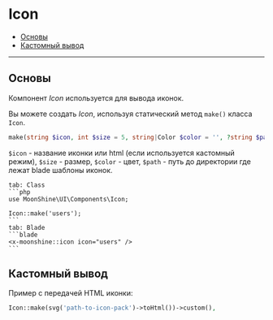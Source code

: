 # Icon

- [Основы](#basics)
- [Кастомный вывод](#custom)

---

<a name="basics"></a>
## Основы

Компонент *Icon* используется для вывода иконок.

Вы можете создать *Icon*, используя статический метод `make()` класса `Icon`.

```php
make(string $icon, int $size = 5, string|Color $color = '', ?string $path = null)
```

`$icon` - название иконки или html (если используется кастомный режим),
`$size` - размер,
`$color` - цвет,
`$path` - путь до директории где лежат blade шаблоны иконок.

~~~tabs
tab: Class
```php
use MoonShine\UI\Components\Icon;

Icon::make('users');
```
tab: Blade
```blade
<x-moonshine::icon icon="users" />
```
~~~

<a name="custom"></a>
## Кастомный вывод

Пример с передачей HTML иконки:

```php
Icon::make(svg('path-to-icon-pack')->toHtml())->custom(),
```
~~~